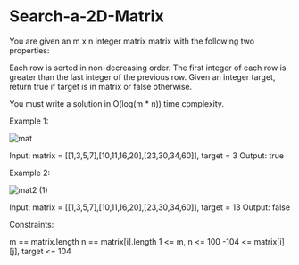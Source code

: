 # Search-a-2D-Matrix

You are given an m x n integer matrix matrix with the following two properties:

Each row is sorted in non-decreasing order.
The first integer of each row is greater than the last integer of the previous row.
Given an integer target, return true if target is in matrix or false otherwise.

You must write a solution in O(log(m * n)) time complexity.

 

Example 1:

![mat](https://user-images.githubusercontent.com/88260025/217848682-25b4d32d-1159-499c-a681-ea5325f77506.jpg)

Input: matrix = [[1,3,5,7],[10,11,16,20],[23,30,34,60]], target = 3
Output: true

Example 2:

![mat2 (1)](https://user-images.githubusercontent.com/88260025/217848741-cb44aa99-8d43-4463-bd18-6dc15c14d488.jpg)

Input: matrix = [[1,3,5,7],[10,11,16,20],[23,30,34,60]], target = 13
Output: false
 

Constraints:

m == matrix.length
n == matrix[i].length
1 <= m, n <= 100
-104 <= matrix[i][j], target <= 104
